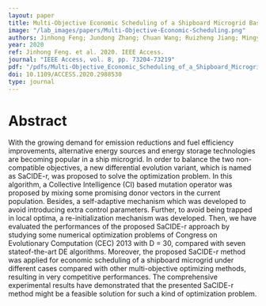 ```yaml
---
layout: paper
title: Multi-Objective Economic Scheduling of a Shipboard Microgrid Based on Self-Adaptive Collective Intelligence de Algorithm
image: "/lab_images/papers/Multi-Objective-Economic-Scheduling.png"
authors: Jinhong Feng; Jundong Zhang; Chuan Wang; Ruizheng Jiang; Mingyi Xu
year: 2020
ref: Jinhong Feng. et al. 2020. IEEE Access.
journal: "IEEE Access, vol. 8, pp. 73204-73219"
pdf: "/pdfs/Multi-Objective_Economic_Scheduling_of_a_Shipboard_Microgrid_Based_on_Self-Adaptive_Collective_Intelligence_DE_Algorithm.pdf"
doi: 10.1109/ACCESS.2020.2988530
type: journal
---
```


# Abstract

With the growing demand for emission reductions and fuel efficiency improvements, alternative energy sources and energy storage technologies are becoming popular in a ship microgrid. In order to balance the two non-compatible objectives, a new differential evolution variant, which is named as SaCIDE-r, was proposed to solve the optimization problem. In this algorithm, a Collective Intelligence (CI) based mutation operator was proposed by mixing some promising donor vectors in the current population. Besides, a self-adaptive mechanism which was developed to avoid introducing extra control parameters. Further, to avoid being trapped in local optima, a re-initialization mechanism was developed. Then, we have evaluated the performances of the proposed SaCIDE-r approach by studying some numerical optimization problems of Congress on Evolutionary Computation (CEC) 2013 with D = 30, compared with seven stateof-the-art DE algorithms. Moreover, the proposed SaCIDE-r method was applied for economic scheduling of a shipboard microgrid under different cases compared with other multi-objective optimizing methods, resulting in very competitive performances. The comprehensive experimental results have demonstrated that the presented SaCIDE-r method might be a feasible solution for such a kind of optimization problem.
